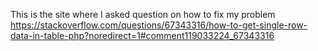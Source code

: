 This is the site where I asked question on how to fix my problem 
https://stackoverflow.com/questions/67343316/how-to-get-single-row-data-in-table-php?noredirect=1#comment119033224_67343316
